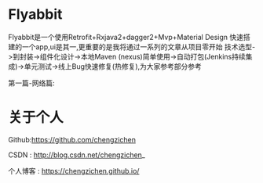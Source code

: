 # Flyabbit
Flyabbit是一个使用Retrofit+Rxjava2+dagger2+Mvp+Material Design 快速搭建的一个app,ui是其一,更重要的是我将通过一系列的文章从项目零开始 技术选型->到封装->组件化设计->本地Maven (nexus)简单使用->自动打包(Jenkins持续集成)->单元测试->线上Bug快速修复(热修复),为大家参考部分参考
 
第一篇-网络篇:

  
  
  
 # 关于个人
 
  
  Github:https://github.com/chengzichen
  
  CSDN : http://blog.csdn.net/chengzichen_
  
  个人博客 : https://chengzichen.github.io/
